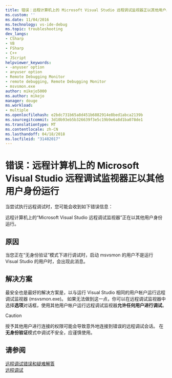 ```yaml
---
title: 错误：远程计算机上的 Microsoft Visual Studio 远程调试监视器正以其他用户身份运行 |Microsoft 文档
ms.custom: ''
ms.date: 11/04/2016
ms.technology: vs-ide-debug
ms.topic: troubleshooting
dev_langs:
- CSharp
- VB
- FSharp
- C++
- JScript
helpviewer_keywords:
- -anyuser option
- anyuser option
- Remote Debugging Monitor
- remote debugging, Remote Debugging Monitor
- msvsmon.exe
author: mikejo5000
ms.author: mikejo
manager: douge
ms.workload:
- multiple
ms.openlocfilehash: e2bdc731b65a8d451b6882914e8bed1abca2139b
ms.sourcegitcommit: 3d10b93eb5b326639f3e5c19b9e6a8d1ba078de1
ms.translationtype: MT
ms.contentlocale: zh-CN
ms.lasthandoff: 04/18/2018
ms.locfileid: "31482017"
---
```

# <a name="error-the-microsoft-visual-studio-remote-debugging-monitor-on-the-remote-computer-is-running-as-a-different-user"></a>错误：远程计算机上的 Microsoft Visual Studio 远程调试监视器正以其他用户身份运行
当尝试执行远程调试时，您可能会收到如下错误信息：  
  
 远程计算机上的“Microsoft Visual Studio 远程调试监视器”正在以其他用户身份运行。  
  
## <a name="cause"></a>原因  
 当您正在“无身份验证”模式下进行调试时，启动 msvsmon 的用户不是运行 Visual Studio 的用户时，会出现此消息。  
  
## <a name="solution"></a>解决方案  
 最安全也是最好的解决方案是，以与运行 Visual Studio 相同的用户帐户运行远程调试监视器 (msvsmon.exe)。 如果无法做到这一点，你可以在远程调试监视器中选择**选项**对话框，使用其他用户帐户运行远程调试监视器**允许任何用户进行调试**。  
  
> [!CAUTION]
>  授予其他用户进行连接的权限可能会导致意外地连接到错误的远程调试会话。 在**无身份验证**模式中调试不安全，应谨慎使用。
  
## <a name="see-also"></a>请参阅  
 [远程调试错误和疑难解答](../debugger/remote-debugging-errors-and-troubleshooting.md)   
 [远程调试](../debugger/remote-debugging.md)